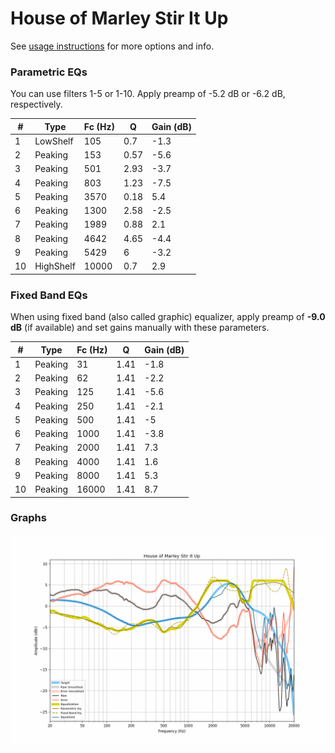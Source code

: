 # House of Marley Stir It Up
See [usage instructions](https://github.com/jaakkopasanen/AutoEq#usage) for more options and info.

### Parametric EQs
You can use filters 1-5 or 1-10. Apply preamp of -5.2 dB or -6.2 dB, respectively.

|   # | Type      |   Fc (Hz) |    Q |   Gain (dB) |
|-----|-----------|-----------|------|-------------|
|   1 | LowShelf  |       105 | 0.7  |        -1.3 |
|   2 | Peaking   |       153 | 0.57 |        -5.6 |
|   3 | Peaking   |       501 | 2.93 |        -3.7 |
|   4 | Peaking   |       803 | 1.23 |        -7.5 |
|   5 | Peaking   |      3570 | 0.18 |         5.4 |
|   6 | Peaking   |      1300 | 2.58 |        -2.5 |
|   7 | Peaking   |      1989 | 0.88 |         2.1 |
|   8 | Peaking   |      4642 | 4.65 |        -4.4 |
|   9 | Peaking   |      5429 | 6    |        -3.2 |
|  10 | HighShelf |     10000 | 0.7  |         2.9 |

### Fixed Band EQs
When using fixed band (also called graphic) equalizer, apply preamp of **-9.0 dB** (if available) and set gains manually with these parameters.

|   # | Type    |   Fc (Hz) |    Q |   Gain (dB) |
|-----|---------|-----------|------|-------------|
|   1 | Peaking |        31 | 1.41 |        -1.8 |
|   2 | Peaking |        62 | 1.41 |        -2.2 |
|   3 | Peaking |       125 | 1.41 |        -5.6 |
|   4 | Peaking |       250 | 1.41 |        -2.1 |
|   5 | Peaking |       500 | 1.41 |        -5   |
|   6 | Peaking |      1000 | 1.41 |        -3.8 |
|   7 | Peaking |      2000 | 1.41 |         7.3 |
|   8 | Peaking |      4000 | 1.41 |         1.6 |
|   9 | Peaking |      8000 | 1.41 |         5.3 |
|  10 | Peaking |     16000 | 1.41 |         8.7 |

### Graphs
![](./House%20of%20Marley%20Stir%20It%20Up.png)

